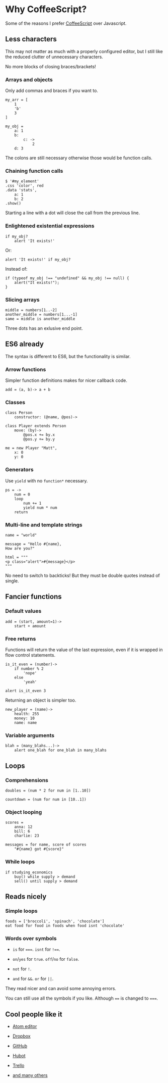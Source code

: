 # Why CoffeeScript?

Some of the reasons I prefer [CoffeeScript](http://coffeescript.org/)
over Javascript.


## Less characters

This may not matter as much with a properly configured editor, but I
still like the reduced clutter of unnecessary characters.

No more blocks of closing braces/brackets!


### Arrays and objects

Only add commas and braces if you want to.

	my_arr = [
		1
		'b'
		3
	]

	my_obj =
		a: 1
		b:
			c: ->
				2
		d: 3

The colons are still necessary otherwise those would be function calls.


### Chaining function calls

	$ '#my_element'
	.css 'color', red
	.data 'stats',
		a: 1
		b: 2
	.show()

Starting a line with a dot will close the call from the previous line.


### Enlightened existential expressions

	if my_obj?
		alert 'It exists!'

Or:

	alert 'It exists!' if my_obj?

Instead of:

	if (typeof my_obj !== "undefined" && my_obj !== null) {
		alert("It exists!");
	}


### Slicing arrays

	middle = numbers[1..-2]
	another_middle = numbers[1...-1]
	same = middle is another_middle

Three dots has an exlusive end point.


## ES6 already

The syntax is different to ES6, but the functionality is similar.


### Arrow functions

Simpler function definitions makes for nicer callback code.

	add = (a, b)-> a + b


### Classes

	class Person
		constructor: (@name, @pos)->

	class Player extends Person
		move: (by)->
			@pos.x += by.x
			@pos.y += by.y

	me = new Player "Matt",
		x: 0
		y: 0


### Generators

Use `yield` with no `function*` necessary.

	ps = ->
		num = 0
		loop
			num += 1
			yield num * num
		return


### Multi-line and template strings

	name = "world"

	message = "Hello #{name},
	How are you?"

	html = """
	<p class="alert">#{message}</p>
	"""

No need to switch to backticks!
But they must be double quotes instead of single.


## Fancier functions

### Default values

	add = (start, amount=1)->
		start + amount


### Free returns

Functions will return the value of the last expression, even if it is
wrapped in flow control statements.

	is_it_even = (number)->
		if number % 2
			'nope'
		else
			'yeah'

	alert is_it_even 3


Returning an object is simpler too.

	new_player = (name)->
		health: 255
		money: 10
		name: name


### Variable arguments

	blah = (many_blahs...)->
		alert one_blah for one_blah in many_blahs


## Loops

### Comprehensions

	doubles = (num * 2 for num in [1..10])

	countdown = (num for num in [10..1])


### Object looping

	scores =
		anna: 12
		bill: 6
		charlie: 23

	messages = for name, score of scores
		"#{name} got #{score}"


### While loops

	if studying_economics
		buy() while supply > demand
		sell() until supply > demand


## Reads nicely

### Simple loops

	foods = ['broccoli', 'spinach', 'chocolate']
	eat food for food in foods when food isnt 'chocolate'


### Words over symbols

- `is` for `===`. `isnt` for `!==`.

- `on`/`yes` for `true`. `off`/`no` for `false`.

- `not` for `!`.

- `and` for `&&`. `or` for `||`.

They read nicer and can avoid some annoying errors.

You can still use all the symbols if you like.
Although `==` is changed to `===`.


## Cool people like it

- [Atom editor](https://github.com/atom/atom)

- [Dropbox](https://blogs.dropbox.com/tech/2012/09/dropbox-dives-into-coffeescript/)

- [GitHub](https://github.com/styleguide/javascript)

- [Hubot](https://hubot.github.com/)

- [Trello](https://trello.com/)

- [and many others](https://github.com/jashkenas/coffeescript/wiki/In%20The%20Wild)
